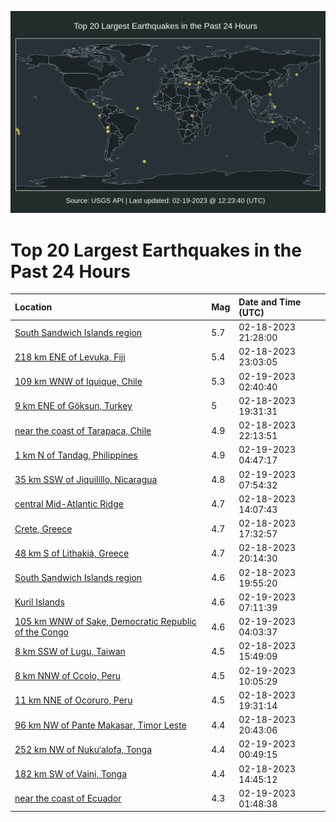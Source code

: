 ![Map](./map.png)

# Top 20 Largest Earthquakes in the Past 24 Hours

| Location | Mag | Date and Time (UTC) |
|:---|:---|:---|
| [South Sandwich Islands region](https://earthquake.usgs.gov/earthquakes/eventpage/us6000jpzj) | 5.7 | 02-18-2023 21:28:00 |
| [218 km ENE of Levuka, Fiji](https://earthquake.usgs.gov/earthquakes/eventpage/us6000jq07) | 5.4 | 02-18-2023 23:03:05 |
| [109 km WNW of Iquique, Chile](https://earthquake.usgs.gov/earthquakes/eventpage/us6000jq13) | 5.3 | 02-19-2023 02:40:40 |
| [9 km ENE of Göksun, Turkey](https://earthquake.usgs.gov/earthquakes/eventpage/us6000jpyq) | 5 | 02-18-2023 19:31:31 |
| [near the coast of Tarapaca, Chile](https://earthquake.usgs.gov/earthquakes/eventpage/us6000jpzu) | 4.9 | 02-18-2023 22:13:51 |
| [1 km N of Tandag, Philippines](https://earthquake.usgs.gov/earthquakes/eventpage/us6000jq1l) | 4.9 | 02-19-2023 04:47:17 |
| [35 km SSW of Jiquilillo, Nicaragua](https://earthquake.usgs.gov/earthquakes/eventpage/us6000jq2k) | 4.8 | 02-19-2023 07:54:32 |
| [central Mid-Atlantic Ridge](https://earthquake.usgs.gov/earthquakes/eventpage/us6000jpxe) | 4.7 | 02-18-2023 14:07:43 |
| [Crete, Greece](https://earthquake.usgs.gov/earthquakes/eventpage/us6000jpy6) | 4.7 | 02-18-2023 17:32:57 |
| [48 km S of Lithakiá, Greece](https://earthquake.usgs.gov/earthquakes/eventpage/us6000jpyy) | 4.7 | 02-18-2023 20:14:30 |
| [South Sandwich Islands region](https://earthquake.usgs.gov/earthquakes/eventpage/us6000jpyx) | 4.6 | 02-18-2023 19:55:20 |
| [Kuril Islands](https://earthquake.usgs.gov/earthquakes/eventpage/us6000jq2b) | 4.6 | 02-19-2023 07:11:39 |
| [105 km WNW of Sake, Democratic Republic of the Congo](https://earthquake.usgs.gov/earthquakes/eventpage/us6000jq1e) | 4.6 | 02-19-2023 04:03:37 |
| [8 km SSW of Lugu, Taiwan](https://earthquake.usgs.gov/earthquakes/eventpage/us6000jpxl) | 4.5 | 02-18-2023 15:49:09 |
| [8 km NNW of Ccolo, Peru](https://earthquake.usgs.gov/earthquakes/eventpage/us6000jq2z) | 4.5 | 02-19-2023 10:05:29 |
| [11 km NNE of Ocoruro, Peru](https://earthquake.usgs.gov/earthquakes/eventpage/us6000jpyr) | 4.5 | 02-18-2023 19:31:14 |
| [96 km NW of Pante Makasar, Timor Leste](https://earthquake.usgs.gov/earthquakes/eventpage/us6000jpz8) | 4.4 | 02-18-2023 20:43:06 |
| [252 km NW of Nuku‘alofa, Tonga](https://earthquake.usgs.gov/earthquakes/eventpage/us6000jq0j) | 4.4 | 02-19-2023 00:49:15 |
| [182 km SW of Vaini, Tonga](https://earthquake.usgs.gov/earthquakes/eventpage/us6000jpxh) | 4.4 | 02-18-2023 14:45:12 |
| [near the coast of Ecuador](https://earthquake.usgs.gov/earthquakes/eventpage/us6000jq0w) | 4.3 | 02-19-2023 01:48:38 |
